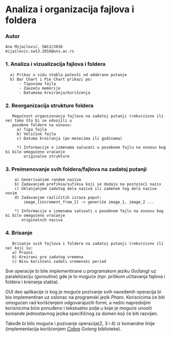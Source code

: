 # Analiza i organizacija fajlova i foldera

### Autor
    Ana Mijailović, SW13/2016
    mijailovic.sw13.2016@uns.ac.rs

### 1. Analiza i vizualizacija fajlova i foldera
      a) Prikaz u vidu stabla počevši od odabrane putanje
      b) Bar Chart i Pie Chart prikazi po:
          - Tipovima fajla
          - Zauzeću memorije
          - Datumima kreiranja/korišćenja

### 2. Reorganizacija strukture foldera
       Mogućnost organizovanja fajlova na zadatoj putanji (rekurzivno ili ne) tako što bi se odvojili u 
       posebne foldere na osnovu:
         a) Tipa fajla
         b) Veličine fajla
         c) Datuma kreiranja (po mesecima ili godinama) 
         
         *) Informacije o izmenama sačuvati u posebnom fajlu na osnovu kog bi bilo omogućeno vraćanje 
            originalne strukture
            
### 3. Preimenovanje svih foldera/fajlova na zadatoj putanji
        a) Generisanjem random naziva
        b) Zadavanjem prefiksa/sufiksa koji se dodaju na postojeći naziv
        c) Uklanjanjem zadatog dela naziva ili zamenom tog dela naziva novim
        d) Zadavanjem različitih izraza poput:
            image_[increment_from_1] -> generiše image_1, image_2 ...
            
        *) Informacije o izmenama sačuvati u posebnom fajlu na osnovu kog bi bilo omogućeno vraćanje
           originalnih naziva
           
### 4. Brisanje
       Brisanje svih fajlova i foldera na zadatoj putanji (rekurzivno ili ne) koji su:
       a) Prazni
       b) Kreirani pre zadatog vremena
       c) Nisu korišćeni zadati vremenski period

         
Sve operacije bi bile implementirane u programskom jeziku *Go(lang)* uz paralelizaciju (*goroutine*) gde je to moguće (npr. prilikom učitavanja fajlova i foldera i kreiranja stabla).

GUI deo aplikacije iz kog je moguće pozivanje svih navedenih operacija bi bio implementiran uz oslonac na programski jezik *Pharo*. 
Korisnicima će biti omogućen rad korišćenjem odgovarajućih formi, a nešto naprednijim korisnicima biće ponuđeno i tekstualno polje
u koje je moguće unositi komande jednostavnog jezika specifičnog za domen koji će biti razvijen.

Takođe bi bilo moguće i pozivanje operacija(2, 3 i 4) iz komandne linije (implementacija korišćenjem [*Cobra*](https://github.com/spf13/cobra) *Golang* biblioteke).
